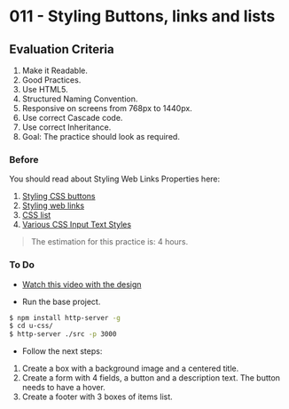 # 011 - Styling Buttons, links and lists

## Evaluation Criteria

1. Make it Readable.
2. Good Practices.
3. Use HTML5.
4. Structured Naming Convention.
5. Responsive on screens from 768px to 1440px.
6. Use correct Cascade code.
7. Use correct Inheritance.
8. Goal: The practice should look as required.

### Before 
You should read about Styling Web Links Properties here:

1. [Styling CSS buttons][1]
2. [Styling web links][2]
3. [CSS list][3]
4. [Various CSS Input Text Styles][4]

> The estimation for this practice is: 4 hours.

### To Do

- [Watch this video with the design][5] 

- Run the base project.

```sh
$ npm install http-server -g
$ cd u-css/
$ http-server ./src -p 3000
```

- Follow the next steps:

1. Create a box with a background image and a centered title.
2. Create a form with 4 fields, a button and a description text. The button needs to have a hover.
3. Create a footer with 3 boxes of items list.

  
[1]: https://www.w3schools.com/css/css3_buttons.asp
[2]: https://www.smashingmagazine.com/2010/02/the-definitive-guide-to-styling-web-links/
[3]: https://www.w3schools.com/css/css_list.asp
[4]: https://css-tricks.com/styling-texty-inputs-only/
[5]: https://drive.google.com/a/talosdigital.com/file/d/12q-j6A3aYGeOukzzUnkzqL1NJD4BHDgU/view?usp=sharing
